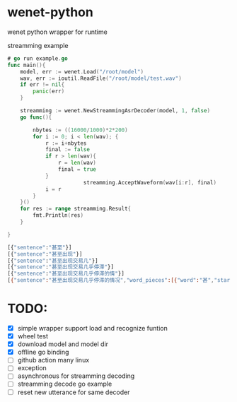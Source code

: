 # wenet-python
wenet python wrapper for runtime

streamming example
```go
# go run example.go 
func main(){
	model, err := wenet.Load("/root/model")
	wav, err := ioutil.ReadFile("/root/model/test.wav")
	if err != nil{
		panic(err)
	}

	streamming := wenet.NewStreammingAsrDecoder(model, 1, false)
	go func(){

		nbytes := ((16000/1000)*2*200)
		for i := 0; i < len(wav); {
			r := i+nbytes
			final := false
			if r > len(wav){
				r = len(wav)
				final = true
			}
                        streamming.AcceptWaveform(wav[i:r], final)
			i = r
		}
	}()
	for res := range streamming.Result{
		fmt.Println(res)
	}

}
```
```bash
[{"sentence":"甚至"}]
[{"sentence":"甚至出现"}]
[{"sentence":"甚至出现交易几"}]
[{"sentence":"甚至出现交易几乎停滞"}]
[{"sentence":"甚至出现交易几乎停滞的情"}]
[{"sentence":"甚至出现交易几乎停滞的情况","word_pieces":[{"word":"甚","start":0,"end":880},{"word":"至","start":880,"end":1120},{"word":"出","start":1120,"end":1400},{"word":"现","start":1400,"end":1720},{"word":"交","start":1720,"end":1960},{"word":"易","start":1960,"end":2160},{"word":"几","start":2160,"end":2400},{"word":"乎","start":2400,"end":2640},{"word":"停","start":2640,"end":2800},{"word":"滞","start":2800,"end":3040},{"word":"的","start":3040,"end":3240},{"word":"情","start":3240,"end":3600},{"word":"况","start":3600,"end":4160}]}]

```

# TODO:
- [x] simple wrapper support load and recognize funtion
- [x] wheel test
- [x] download model and model dir
- [x] offline go binding
- [ ] github action many linux
- [ ] exception
- [ ] asynchronous for streamming decoding
- [ ] streamming decode go example
- [ ] reset new utterance for same decoder
